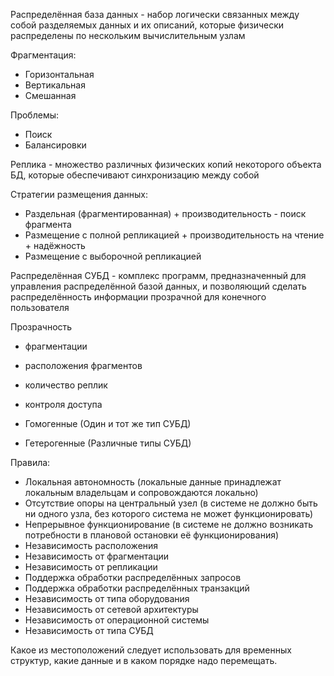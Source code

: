 Распределённая база данных - набор логически связанных между собой разделяемых данных и их описаний, которые физически распределены по нескольким вычислительным узлам

Фрагментация:
- Горизонтальная
- Вертикальная
- Смешанная

Проблемы:
- Поиск
- Балансировки

Реплика - множество различных физических копий некоторого объекта БД, которые обеспечивают синхронизацию между собой

Стратегии размещения данных:
- Раздельная (фрагментированная)
	\+ производительность
	\- поиск фрагмента
- Размещение с полной репликацией
	\+ производительность на чтение
	\+ надёжность
- Размещение с выборочной репликацией

Распределённая СУБД - комплекс программ, предназначенный для управления распределённой базой данных, и позволяющий сделать распределённость информации прозрачной для конечного пользователя

Прозрачность
- фрагментации
- расположения фрагментов
- количество реплик
- контроля доступа

- Гомогенные (Один и тот же тип СУБД)
- Гетерогенные (Различные типы СУБД)

Правила:
- Локальная автономность (локальные данные принадлежат локальным владельцам и сопровождаются локально)
- Отсутствие опоры на центральный узел (в системе не должно быть ни одного узла, без которого система не может функционировать)
- Непрерывное функционирование (в системе не должно возникать потребности в плановой остановки её функционирования)
- Независимость расположения
- Независимость от фрагментации
- Независимость от репликации
- Поддержка обработки распределённых запросов
- Поддержка обработки распределённых транзакций
- Независимость от типа оборудования
- Независимость от сетевой архитектуры
- Независимость от операционной системы
- Независимость от типа СУБД

Какое из местоположений следует использовать для временных структур, какие данные и в каком порядке надо перемещать.